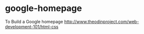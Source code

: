 # google-homepage
To Build a Google homepage
http://www.theodinproject.com/web-development-101/html-css
